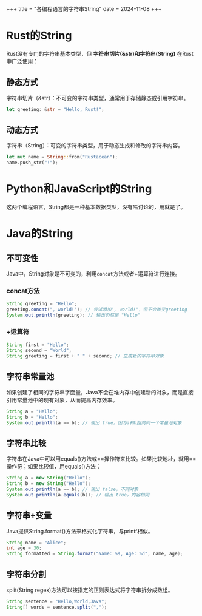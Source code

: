 +++
title = "各编程语言的字符串String"
date = 2024-11-08
+++

# Rust的String

Rust没有专门的字符串基本类型，但 **字符串切片(&str)和字符串(String)** 在Rust中广泛使用：

## 静态方式

字符串切片（&str）：不可变的字符串类型，通常用于存储静态或引用字符串。

```rust 
let greeting: &str = "Hello, Rust!";
```

## 动态方式

字符串（String）：可变的字符串类型，用于动态生成和修改的字符串内容。

```rust
let mut name = String::from("Rustacean");
name.push_str("!");
```

# Python和JavaScript的String
这两个编程语言，String都是一种基本数据类型，没有啥讨论的，用就是了。

# Java的String

## 不可变性
Java中，String对象是不可变的，利用`concat`方法或者+运算符进行连接。

### concat方法
```java
String greeting = "Hello";
greeting.concat(", world!"); // 尝试添加", world!"，但不会改变greeting
System.out.println(greeting); // 输出仍然是 "Hello"
```

### +运算符
```java
String first = "Hello";
String second = "World";
String greeting = first + " " + second; // 生成新的字符串对象
```

## 字符串常量池

如果创建了相同的字符串字面量，Java不会在堆内存中创建新的对象，而是直接引用常量池中的现有对象，从而提高内存效率。

```java
String a = "Hello";
String b = "Hello";
System.out.println(a == b); // 输出 true，因为a和b指向同一个常量池对象
```

## 字符串比较

字符串在Java中可以用equals()方法或==操作符来比较。如果比较地址，就用==操作符；如果比较值，用equals()方法：

```java
String a = new String("Hello");
String b = new String("Hello");
System.out.println(a == b); // 输出 false，不同对象
System.out.println(a.equals(b)); // 输出 true，内容相同
```

## 字符串+变量

Java提供String.format()方法来格式化字符串，与printf相似。

```java
String name = "Alice";
int age = 30;
String formatted = String.format("Name: %s, Age: %d", name, age);
```

## 字符串分割

split(String regex)方法可以按指定的正则表达式将字符串拆分成数组。

```java
String sentence = "Hello,World,Java";
String[] words = sentence.split(",");
```

